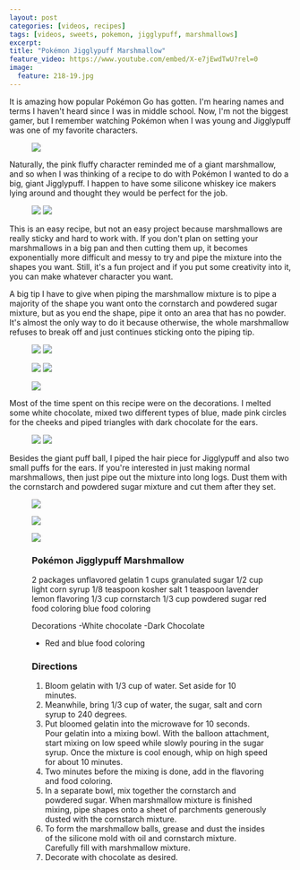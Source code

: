 ```yaml
---
layout: post
categories: [videos, recipes]
tags: [videos, sweets, pokemon, jigglypuff, marshmallows]
excerpt: 
title: "Pokémon Jigglypuff Marshmallow"
feature_video: https://www.youtube.com/embed/X-e7jEwdTwU?rel=0
image:
  feature: 218-19.jpg
---
```


It is amazing how popular Pokémon Go has gotten.  I'm hearing names and terms I haven't heard since I was in middle school.  Now, I'm not the biggest gamer, but I remember watching Pokémon when I was young and Jigglypuff was one of my favorite characters.

<figure>
    <img src="/images/218-18.jpg">
</figure>

Naturally, the pink fluffy character reminded me of a giant marshmallow, and so when I was thinking of a recipe to do with Pokémon I wanted to do a big, giant Jigglypuff.  I happen to have some silicone whiskey ice makers lying around and thought they would be perfect for the job.

<figure class="half">
    <img src="/images/218-20.jpg">
     <img src="/images/218-20.jpg">
</figure>

This is an easy recipe, but not an easy project because marshmallows are really sticky and hard to work with.  If you don't plan on setting your marshmallows in a big pan and then cutting them up, it becomes exponentially more difficult and messy to try and pipe the mixture into the shapes you want.  Still, it's a fun project and if you put some creativity into it, you can make whatever character you want.

A big tip I have to give when piping the marshmallow mixture is to pipe a majority of the shape you want onto the cornstarch and powdered sugar mixture, but as you end the shape, pipe it onto an area that has no powder.  It's almost the only way to do it because otherwise, the whole marshmallow refuses to break off and just continues sticking onto the piping tip.


<figure class="half">
<img src="/images/218-6.jpg">
<img src="/images/218-7.jpg">
</figure>

<figure class="half">
<img src="/images/218-8.jpg">
<img src="/images/218-11.jpg">
</figure>

<figure>
    <img src="/images/218-13.jpg">
</figure>

Most of the time spent on this recipe were on the decorations.  I melted some white chocolate, mixed two different types of blue, made pink circles for the cheeks and piped triangles with dark chocolate for the ears.

<figure class="half">
<img src="/images/218-10.jpg">
<img src="/images/218-14.jpg">
</figure>

Besides the giant puff ball, I piped the hair piece for Jigglypuff and also two small puffs for the ears.  If you're interested in just making normal marshmallows, then just pipe out the mixture into long logs.  Dust them with the cornstarch and powdered sugar mixture and cut them after they set.

<figure>
    <img src="/images/218-15.jpg">
</figure>

<figure>
    <img src="/images/218-16.jpg">
</figure>

<figure>
    <img src="/images/218-18.jpg">
</figure>


<figure class="ingredients" markdown="1">

### Pokémon Jigglypuff Marshmallow

2 packages unflavored gelatin
1  cups granulated sugar
1/2 cup light corn syrup
1/8 teaspoon kosher salt
1 teaspoon lavender lemon flavoring
1/3 cup cornstarch
1/3 cup powdered sugar
red food coloring
blue food coloring

Decorations
-White chocolate
-Dark Chocolate
- Red and blue food coloring

</figure>
<figure class="directions" markdown="1">

### Directions

1. Bloom gelatin with 1/3 cup of water.  Set aside for 10 minutes.
2. Meanwhile, bring 1/3 cup of water, the sugar, salt and corn syrup to 240 degrees.
3. Put bloomed gelatin into the microwave for 10 seconds.  Pour gelatin into a mixing bowl.  With the balloon attachment, start mixing on low speed while slowly pouring in the sugar syrup.  Once the mixture is cool enough, whip on high speed for about 10 minutes.
4. Two minutes before the mixing is done, add in the flavoring and food coloring.
5. In a separate bowl, mix together the cornstarch and powdered sugar.  When marshmallow mixture is finished mixing, pipe shapes onto a sheet of parchments generously dusted with the cornstarch mixture.
6. To form the marshmallow balls, grease and dust the insides of the silicone mold with oil and cornstarch mixture.  Carefully fill with marshmallow mixture.
7. Decorate with chocolate as desired.

</figure>
